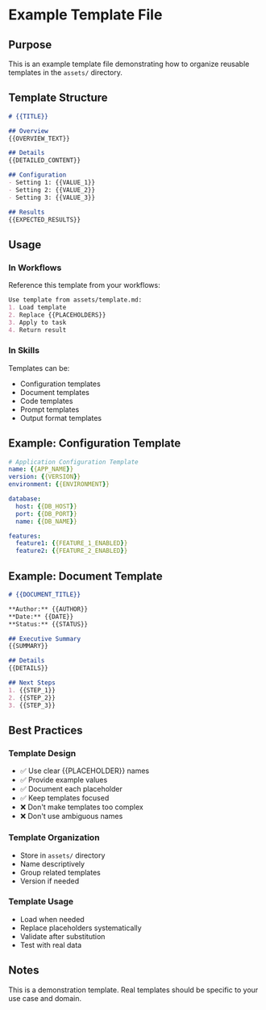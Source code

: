 # Example Template File

## Purpose
This is an example template file demonstrating how to organize reusable templates in the `assets/` directory.

## Template Structure

```markdown
# {{TITLE}}

## Overview
{{OVERVIEW_TEXT}}

## Details
{{DETAILED_CONTENT}}

## Configuration
- Setting 1: {{VALUE_1}}
- Setting 2: {{VALUE_2}}
- Setting 3: {{VALUE_3}}

## Results
{{EXPECTED_RESULTS}}
```

## Usage

### In Workflows
Reference this template from your workflows:
```markdown
Use template from assets/template.md:
1. Load template
2. Replace {{PLACEHOLDERS}}
3. Apply to task
4. Return result
```

### In Skills
Templates can be:
- Configuration templates
- Document templates
- Code templates
- Prompt templates
- Output format templates

## Example: Configuration Template

```yaml
# Application Configuration Template
name: {{APP_NAME}}
version: {{VERSION}}
environment: {{ENVIRONMENT}}

database:
  host: {{DB_HOST}}
  port: {{DB_PORT}}
  name: {{DB_NAME}}

features:
  feature1: {{FEATURE_1_ENABLED}}
  feature2: {{FEATURE_2_ENABLED}}
```

## Example: Document Template

```markdown
# {{DOCUMENT_TITLE}}

**Author:** {{AUTHOR}}
**Date:** {{DATE}}
**Status:** {{STATUS}}

## Executive Summary
{{SUMMARY}}

## Details
{{DETAILS}}

## Next Steps
1. {{STEP_1}}
2. {{STEP_2}}
3. {{STEP_3}}
```

## Best Practices

### Template Design
- ✅ Use clear {{PLACEHOLDER}} names
- ✅ Provide example values
- ✅ Document each placeholder
- ✅ Keep templates focused
- ❌ Don't make templates too complex
- ❌ Don't use ambiguous names

### Template Organization
- Store in `assets/` directory
- Name descriptively
- Group related templates
- Version if needed

### Template Usage
- Load when needed
- Replace placeholders systematically
- Validate after substitution
- Test with real data

## Notes
This is a demonstration template. Real templates should be specific to your use case and domain.
